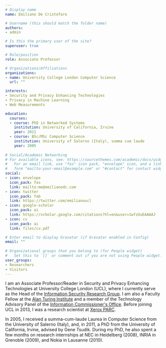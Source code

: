 ```yaml
---
# Display name
name: Emiliano De Cristofaro

# Username (this should match the folder name)
authors:
- admin

# Is this the primary user of the site?
superuser: true

# Role/position
role: Associate Professor

# Organizations/Affiliations
organizations:
- name: University College London Computer Science
  url: ""

interests:
- Security and Privacy Enhancing Technologies
- Privacy in Machine Learning
- Web Measurements

education:
  courses:
  - course: PhD in Networked Systems
    institution: University of California, Irvine
    year: 2011
  - course: BSc/MSc Computer Science
    institution: University of Salerno (Italy), summa cum laude
    year: 2005
  
# Social/Academic Networking
# For available icons, see: https://sourcethemes.com/academic/docs/widgets/#icons
#   For an email link, use "fas" icon pack, "envelope" icon, and a link in the
#   form "mailto:your-email@example.com" or "#contact" for contact widget.
social:
- icon: envelope
  icon_pack: fas
  link: mailto:me@emilianodc.com
- icon: twitter
  icon_pack: fab
  link: https://twitter.com/emilianoucl
- icon: google-scholar
  icon_pack: ai
  link: https://scholar.google.com/citations?hl=en&user=1wfzUuEAAAAJ
- icon: cv
  icon_pack: ai
  link: files/cv.pdf

# Enter email to display Gravatar (if Gravatar enabled in Config)
email: ""
  
# Organizational groups that you belong to (for People widget)
#   Set this to `[]` or comment out if you are not using People widget.  
user_groups:
- Researchers
- Visitors
---
```


I am an Associate Professor/Reader in Security and Privacy Enhancing Technologies at University College London (UCL), where I currently serve as the Head of the [Information Security Research Group](http://sec.cs.ucl.ac.uk). I am also a Faculty Fellow at the [Alan Turing Institute](https://www.turing.ac.uk/) and a member of the Technology Advisory Panel of the [Information Commissioner's Office](https://ico.org.uk). Before joining UCL in 2013, I was a research scientist at [Xerox PARC](https://www.parc.com). 

In 2005, I received a summa-cum-laude Laurea in Computer Science from the University of Salerno (Italy), and, in 2011, a PhD from the University of California, Irvine, advised by Gene Tsudik. During my PhD, he also spent a few months on research internships at NEC in Heidelberg (2008), INRIA in Grenoble (2009), and Nokia in Lausanne (2010).